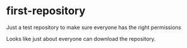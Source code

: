 # first-repository
Just a test repository to make sure everyone has the right permissions

Looks like just about everyone can download the repository.

